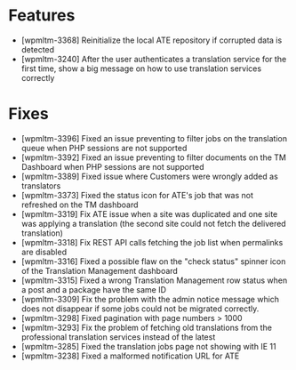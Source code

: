 # Features
* [wpmltm-3368] Reinitialize the local ATE repository if corrupted data is detected
* [wpmltm-3240] After the user authenticates a translation service for the first time, show a big message on how to use translation services correctly

# Fixes
* [wpmltm-3396] Fixed an issue preventing to filter jobs on the translation queue when PHP sessions are not supported
* [wpmltm-3392] Fixed an issue preventing to filter documents on the TM Dashboard when PHP sessions are not supported
* [wpmltm-3389] Fixed issue where Customers were wrongly added as translators
* [wpmltm-3373] Fixed the status icon for ATE's job that was not refreshed on the TM dashboard
* [wpmltm-3319] Fix ATE issue when a site was duplicated and one site was applying a translation (the second site could not fetch the delivered translation)
* [wpmltm-3318] Fix REST API calls fetching the job list when permalinks are disabled
* [wpmltm-3316] Fixed a possible flaw on the "check status" spinner icon of the Translation Management dashboard
* [wpmltm-3315] Fixed a wrong Translation Management row status when a post and a package have the same ID
* [wpmltm-3309] Fix the problem with the admin notice message which does not disappear if some jobs could not be migrated correctly.
* [wpmltm-3298] Fixed pagination with page numbers > 1000
* [wpmltm-3293] Fix the problem of fetching old translations from the professional translation services instead of the latest
* [wpmltm-3285] Fixed the translation jobs page not showing with IE 11
* [wpmltm-3238] Fixed a malformed notification URL for ATE